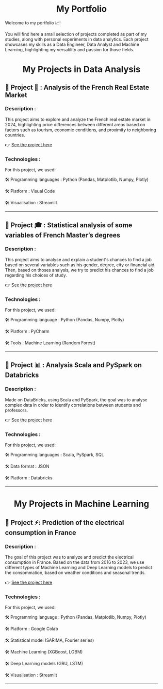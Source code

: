 <h1 align="center">My Portfolio</h1>

Welcome to my portfolio 📈!

You will find here a small selection of projects completed as part of my studies, along with personal experiments in data analytics.
Each project showcases my skills as a Data Engineer, Data Analyst and Machine Learning, highlighting my versatility and passion for those fields.

<h1 align="center">My Projects in Data Analysis</h1>
<h2>🔹 Project 🏡 : Analysis of the French Real Estate Market</h2>
<h3>Description :</h3>

This project aims to explore and analyze the French real estate market in 2024, highlighting price differences between different areas based on factors such as tourism, economic conditions, and proximity to neighboring countries.  

👉 [See the project here](https://github.com/ton-user/ton-repo/tree/projet-energie)

<h3>Technologies :</h3>

For this project, we used:

🛠️ Programming languages : Python (Pandas, Matplotlib, Numpy, Plotly)

🛠️ Platform : Visual Code

🛠️ Visualisation : Streamlit

---

<h2>🔹 Project 🎓 : Statistical analysis of some variables of French Master’s degrees</h2>
<h3>Description :</h3>

This project aims to analyse and explain a student's chances to find a job based on several variables such as his gender, degree, city or financial aid.
Then, based on thoses analysis, we try to predict his chances to find a job regarding his choices of study.

👉 [See the project here](https://github.com/ton-user/ton-repo/tree/projet-energie)

<h3>Technologies :</h3>

For this project, we used:

🛠️ Programming language : Python (Pandas, Numpy, Plotly)

🛠️ Platform : PyCharm

🛠️ Tools : Machine Learning (Random Forest)

---

<h2>🔹 Project 📊 : Analysis Scala and PySpark on Databricks</h2>
<h3>Description :</h3>

Made on DataBricks, using Scala and PySpark, the goal was to analyse complex data in order to identify correlations between students and professors.  

👉 [See the project here](https://github.com/ton-user/ton-repo/tree/projet-energie)

<h3>Technologies :</h3>

For this project, we used:

🛠️ Programming languages : Scala, PySpark, SQL

🛠️ Data format : JSON

🛠️ Platform : Databricks

--- 

<h1 align="center">My Projects in Machine Learning</h1>
<h2>🔹 Project ⚡: Prediction of the electrical consumption in France</h2>
<h3>Description :</h3>

The goal of this project was to analyze and predict the electrical consumption in France. 
Based on the data from 2016 to 2023, we use different types of Machine Learning and Deep Learning models to predict the consommation, based on weather conditions and seasonal trends.

👉 [See the project here](https://github.com/Gigique/MachineLearning)

<h3>Technologies :</h3>

For this project, we used:

🛠️ Programming language : Python (Pandas, Matplotlib, Numpy, Plotly)

🛠️ Platform : Google Colab

🛠️ Statistical model (SARIMA, Fourier series)

🛠️ Machine Learning (XGBoost, LGBM)

🛠️ Deep Learning models (GRU, LSTM)

🛠️ Visualisation : Streamlit


---

